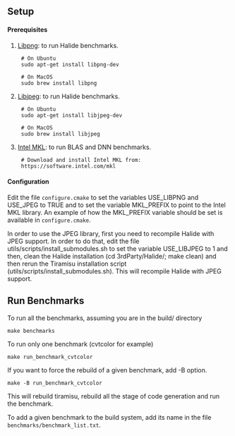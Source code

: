 ## Setup

#### Prerequisites
1) [Libpng](http://www.libpng.org/pub/png/libpng.html): to run Halide benchmarks.

        # On Ubuntu
        sudo apt-get install libpng-dev
        
        # On MacOS
        sudo brew install libpng

2) [Libjpeg](http://libjpeg.sourceforge.net/): to run Halide benchmarks.

        # On Ubuntu
        sudo apt-get install libjpeg-dev
        
        # On MacOS
        sudo brew install libjpeg

3) [Intel MKL](https://software.intel.com/mkl): to run BLAS and DNN benchmarks.

        # Download and install Intel MKL from:
        https://software.intel.com/mkl


#### Configuration
Edit the file `configure.cmake` to set the variables USE_LIBPNG and USE_JPEG to TRUE and to set the variable MKL_PREFIX to point to the Intel MKL library.  An example of how the MKL_PREFIX variable should be set is available in `configure.cmake`.

In order to use the JPEG library, first you need to recompile Halide with JPEG support. In order to do that, edit the file utils/scripts/install_submodules.sh to set the variable USE_LIBJPEG to 1 and then, clean the Halide installation (cd 3rdParty/Halide/; make clean) and then rerun the Tiramisu installation script (utils/scripts/install_submodules.sh). This will recompile Halide with JPEG support.

## Run Benchmarks

To run all the benchmarks, assuming you are in the build/ directory

    make benchmarks

To run only one benchmark (cvtcolor for example)

    make run_benchmark_cvtcolor

If you want to force the rebuild of a given benchmark, add -B option.

    make -B run_benchmark_cvtcolor

This will rebuild tiramisu, rebuild all the stage of code generation and run
the benchmark.

To add a given benchmark to the build system, add its name in the file
`benchmarks/benchmark_list.txt`.


